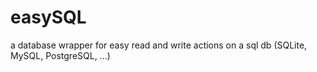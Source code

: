 easySQL
=======

a database wrapper for easy read and write actions on a sql db (SQLite, MySQL, PostgreSQL, ...)